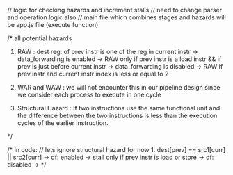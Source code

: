 // logic for checking hazards and increment stalls
// need to change parser and operation logic also
// main file which combines stages and hazards will be app.js file (execute function)

/* 
all potential hazards
1. RAW : 
    dest reg. of prev instr is one of the reg in current instr
        -> data_forwarding is enabled  -> RAW only if prev instr is a load instr && if prev is just before current instr
        -> data_forwarding is disabled -> RAW if prev instr and current instr index is less or equal to 2

2. WAR and WAW :
    we will not encounter this in our pipeline design since we consider each process to execute in one cycle

3. Structural Hazard :
    If two instructions use the same functional unit and the difference between the two instructions is less than the 
	execution cycles of the earlier instruction.

*/

/*
    In code:
    // lets ignore structural hazard for now
    1. dest[prev] == src1[curr] || src2[curr]
        -> df: enabled  -> stall only if prev instr is load or store
        -> df: disabled -> 
*/

